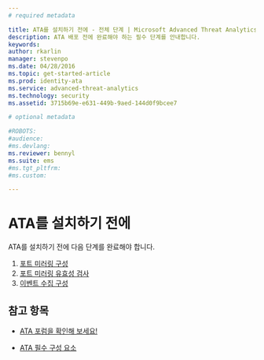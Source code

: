 ```yaml
---
# required metadata

title: ATA를 설치하기 전에 - 전체 단계 | Microsoft Advanced Threat Analytics
description: ATA 배포 전에 완료해야 하는 필수 단계를 안내합니다.
keywords:
author: rkarlin
manager: stevenpo
ms.date: 04/28/2016
ms.topic: get-started-article
ms.prod: identity-ata
ms.service: advanced-threat-analytics
ms.technology: security
ms.assetid: 3715b69e-e631-449b-9aed-144d0f9bcee7

# optional metadata

#ROBOTS:
#audience:
#ms.devlang:
ms.reviewer: bennyl
ms.suite: ems
#ms.tgt_pltfrm:
#ms.custom:

---
```


# ATA를 설치하기 전에

ATA를 설치하기 전에 다음 단계를 완료해야 합니다.

1. [포트 미러링 구성](configure-port-mirroring.md)
2. [포트 미러링 유효성 검사](validate-port-mirroring.md)
3. [이벤트 수집 구성](configure-event-collection.md)



## 참고 항목

- [ATA 포럼을 확인해 보세요!](https://social.technet.microsoft.com/Forums/security/en-US/home?forum=mata)

- [ATA 필수 구성 요소](/advanced-threat-analytics/plan-design/ata-prerequisites)



<!--HONumber=May16_HO4-->


